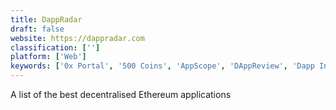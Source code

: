 ```yaml
---
title: DappRadar
draft: false 
website: https://dappradar.com
classification: ['']
platform: ['Web']
keywords: ['0x Portal', '500 Coins', 'AppScope', 'DAppReview', 'Dapp Insight', 'Dapp Store', 'Ethereum Price', 'Ethereum Syllabus', 'GUN', 'Live Crypto Community Tracker', 'Numa', 'Pragma', 'Product Hunt', 'Rare Bits', 'SIGNALS', 'Universal Dapp Store', 'WTF is Ethereum?']
---
```

A list of the best decentralised Ethereum applications